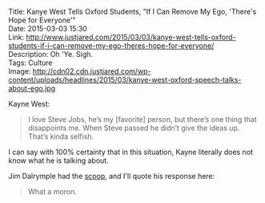 Title: Kanye West Tells Oxford Students, "If I Can Remove My Ego, 'There's Hope for Everyone'"  
Date: 2015-03-03 15:30  
Link: http://www.justjared.com/2015/03/03/kanye-west-tells-oxford-students-if-i-can-remove-my-ego-theres-hope-for-everyone/  
Description: Oh 'Ye. Sigh.  
Tags: Culture  
Image: http://cdn02.cdn.justjared.com/wp-content/uploads/headlines/2015/03/kanye-west-oxford-speech-talks-about-ego.jpg  

Kayne West:

> I love Steve Jobs, he’s my [favorite] person, but there’s one thing that disappoints me. When Steve passed he didn’t give the ideas up. That’s kinda selfish.

I can say with 100% certainty that in this situation, Kayne literally does not know what he is talking about.

Jim Dalrymple had the [scoop][1], and I'll quote his response here:

> What a moron.

[1]: http://www.loopinsight.com/2015/03/03/fuck-off-kayne/ "Jim Dalrymple hating on Kayne"